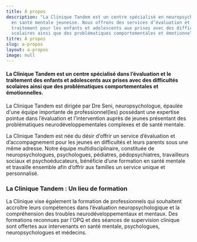 ```yaml
---
title: À propos
description: "La Clinique Tandem est un centre spécialisé en neuropsychologie et
  en santé mentale jeunesse. Nous offrons des services d’évaluation et de
  traitement pour les enfants et adolescents aux prises avec des difficultés
  scolaires ainsi que des problématiques comportementales et émotionnelles. "
titre: À propos
slug: a-propos
layout: a-propos
image: null
---
```

#### La Clinique Tandem est un centre spécialisé dans l’évaluation et le traitement des enfants et adolescents aux prises avec des difficultés scolaires ainsi que des problématiques comportementales et émotionnelles.

La Clinique Tandem est dirigée par Dre Seni, neuropsychologue, épaulée d'une équipe importante de professionnel(les) possédant une expertise pointue dans l’évaluation et l'intervention auprès de jeunes présentant des problématiques neurodéveloppementales complexes et de santé mentale. 

La Clinique Tandem est née du désir d’offrir un service d’évaluation et d’accompagnement pour les jeunes en difficultés et leurs parents sous une même adresse. Notre équipe multidisciplinaire, constituée de neuropsychologues, psychologues, pédiatres, pédopsychiatres, travailleurs sociaux et psychoéducateurs, bénéficie d’une formation en santé mentale et travaille ensemble afin d’offrir aux familles un service unique et personnalisé.

### La Clinique Tandem : Un lieu de formation

La Clinique vise également la formation de professionnels qui souhaitent accroître leurs compétences dans l’évaluation neuropsychologique et la compréhension des troubles neurodéveloppementaux et mentaux. Des formations reconnues par l'OPQ et des séances de supervision clinique sont offertes aux intervenants en santé mentale, psychologues, neuropsychologues et médecins.